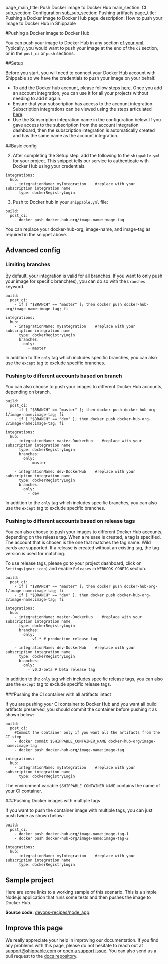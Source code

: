 page_main_title: Push Docker image to Docker Hub
main_section: CI
sub_section: Configuration
sub_sub_section: Pushing artifacts
page_title: Pushing a Docker image to Docker Hub
page_description: How to push your image to Docker Hub in Shippable

#Pushing a Docker image to Docker Hub

You can push your image to Docker Hub in any section [of your yml](/ci/yml-structure/#anatomy-of-shippableyml). Typically, you would want to push your image at the end of the `ci` section, or in the `post_ci` or `push` sections.

##Setup

Before you start, you will need to connect your Docker Hub account with Shippable so we have the credentials to push your image on your behalf.

* To add the Docker hub account, please follow steps [here](/platform/integration/dockerRegistryLogin). Once you add an account integration, you can use it for all your projects without needing to add it again.
* Ensure that your subscription has access to the account integration. Subscription integrations can be viewed using the steps articulated [here](http://docs.shippable.com/platform/management/subscription/integrations/#subscription-integrations).
* Use the Subscription integration name in the configuration below. If you gave access to the subscription from the account integration dashboard, then the subscription integration is automatically created and has the same name as the account integration.

##Basic config

2. After completing the Setup step, add the following to the `shippable.yml` for your project. This snippet tells our service to
authenticate with Docker Hub using your credentials.

```
integrations:                               
  hub:
    - integrationName: myIntegration    #replace with your subscription integration name   
      type: dockerRegistryLogin                        
```

3. Push to Docker hub in your `shippable.yml` file:

```
build:
  post_ci:
    - docker push docker-hub-org/image-name:image-tag
```

You can replace your docker-hub-org, image-name, and image-tag as required in the snippet above.

## Advanced config
### Limiting branches

By default, your integration is valid for all branches. If you want to only push your image for specific branch(es), you can do so with the `branches` keyword.

```
build:
  post_ci:
    - if [ "$BRANCH" == "master" ]; then docker push docker-hub-org/image-name:image-tag; fi

integrations:                               
  hub:
    - integrationName: myIntegration    #replace with your subscription integration name   
      type: dockerRegistryLogin    
      branches:
        only:
          - master

```

In addition to the `only` tag which includes specific branches, you can also use the `except` tag to exclude specific branches.

### Pushing to different accounts based on branch

You can also choose to push your images to different Docker Hub accounts, depending on branch.

```
build:
  post_ci:
    - if [ "$BRANCH" == "master" ]; then docker push docker-hub-org-1/image-name:image-tag; fi
    - if [ "$BRANCH" == "dev" ]; then docker push docker-hub-org-2/image-name:image-tag; fi

integrations:                               
  hub:
    - integrationName: master-DockerHub    #replace with your subscription integration name   
      type: dockerRegistryLogin    
      branches:
        only:
          - master

    - integrationName: dev-DockerHub    #replace with your subscription integration name   
      type: dockerRegistryLogin    
      branches:
        only:
          - dev

```

In addition to the `only` tag which includes specific branches, you can also use the `except` tag to exclude specific branches.

### Pushing to different accounts based on release tags

You can also choose to push your images to different Docker Hub accounts, depending on the release tag.
When a release is created, a tag is specified. The account that is chosen is the one that matches the tag name.
Wild cards are supported. If a release is created without an existing tag, the tag version is used for matching.

To use release tags, please go to your project dashboard, click on `Settings(gear icon)` and enable `Releases` in `WEBHOOK CONFIG`
section.

```
build:
  post_ci:
    - if [ "$BRANCH" == "master" ]; then docker push docker-hub-org-1/image-name:image-tag; fi
    - if [ "$BRANCH" == "dev" ]; then docker push docker-hub-org-2/image-name:image-tag; fi

integrations:                               
  hub:
    - integrationName: master-DockerHub    #replace with your subscription integration name   
      type: dockerRegistryLogin    
      branches:
        only:
          - v1.* # production release tag

    - integrationName: dev-DockerHub    #replace with your subscription integration name   
      type: dockerRegistryLogin    
      branches:
        only:
          - v0.2-beta # beta release tag

```
In addition to the `only` tag which includes specific release tags, you can also use the `except` tag to exclude specific release tags.

###Pushing the CI container with all artifacts intact

If you are pushing your CI container to Docker Hub and you want all build artifacts preserved, you should commit the container before pushing it as shown below:

```
build:
  post_ci:
    #Commit the container only if you want all the artifacts from the CI step
    - docker commit $SHIPPABLE_CONTAINER_NAME docker-hub-org/image-name:image-tag
    - docker push docker-hub-org/image-name:image-tag

integrations:                               
  hub:
    - integrationName: myIntegration    #replace with your subscription integration name   
      type: dockerRegistryLogin              
```

The environment variable `$SHIPPABLE_CONTAINER_NAME` contains the name of your CI container.

###Pushing Docker images with multiple tags

If you want to push the container image with multiple tags, you can just push twice as shown below:


```
build:
  post_ci:
    - docker push docker-hub-org/image-name:image-tag-1
    - docker push docker-hub-org/image-name:image-tag-2

integrations:                               
  hub:
    - integrationName: myIntegration    #replace with your subscription integration name   
      type: dockerRegistryLogin

```
## Sample project

Here are some links to a working sample of this scenario. This is a simple Node.js application that runs some tests and then pushes
the image to Docker Hub.

**Source code:**  [devops-recipes/node_app](https://github.com/devops-recipes/node_app).

## Improve this page

We really appreciate your help in improving our documentation. If you find any problems with this page, please do not hesitate to reach out at [support@shippable.com](mailto:support@shippable.com) or [open a support issue](https://www.github.com/Shippable/support/issues). You can also send us a pull request to the [docs repository](https://www.github.com/Shippable/docs).
